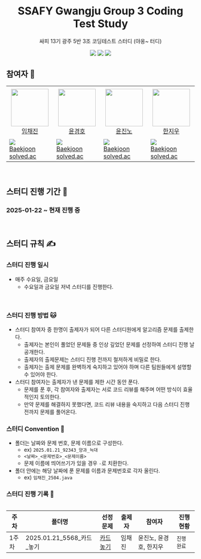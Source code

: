 <div align="center">
  <h1>SSAFY Gwangju Group 3 Coding Test Study</h1>
  <p>싸피 13기 광주 5반 3조 코딩테스트 스터디 (야옹~ 터디)</p>
  <img src="https://img.shields.io/badge/Java-%23ED8B00.svg?style=for-the-badge&logo=openjdk&logoColor=white">
  <img src="https://img.shields.io/badge/Eclipse%20IDE-2C2255?style=for-the-badge&logo=eclipseide&logoColor=white">
  <img src="https://img.shields.io/badge/Intellij%20Idea-000?logo=intellij-idea&style=for-the-badge">
</div>

## 참여자 👏
<table>
    <tr height="140px">
        <td align="center" width="130px">
            <a href="https://github.com/Brylimo"><img height="100px" width="100px" src="https://avatars.githubusercontent.com/u/48869794?v=4"/></a>
            <br />
            <a href="https://github.com/Brylimo">임채진</a>
        </td>
        <td align="center" width="130px">
            <a href="https://github.com/19GHYun"><img height="100px" width="100px" src="https://avatars.githubusercontent.com/u/94778099?v=4"/></a>
            <br />
            <a href="https://github.com/19GHYun">윤경호</a>
        </td>
        <td align="center" width="130px">
            <a href="https://github.com/jinno321"><img height="100px" width="100px" src="https://avatars.githubusercontent.com/u/97275777?v=4"/></a>
            <br />
            <a href="https://github.com/jinno321">윤진노</a>
        </td>
        <td align="center" width="130px">
            <a href="https://github.com/hanwldn76"><img height="100px" width="100px" src="https://avatars.githubusercontent.com/u/138774991?v=4"/></a>
            <br />
            <a href="https://github.com/hanwldn76">한지우</a>
        </td>
    </tr>
    <tr height="50px">
      <td>
        <img src="http://mazassumnida.wtf/api/mini/generate_badge?boj=tourist0302" />
            <br />
            <a href="https://www.acmicpc.net/user/tourist0302">Baekjoon</a>
            <br />
            <a href="https://solved.ac/profile/tourist0302">solved.ac</a>
      </td>
      <td>
        <img src="http://mazassumnida.wtf/api/mini/generate_badge?boj=zxcvting1" />
            <br />
            <a href="https://www.acmicpc.net/user/zxcvting1">Baekjoon</a>
            <br />
            <a href="https://solved.ac/profile/zxcvting1">solved.ac</a>
      </td>
      <td>
        <img src="http://mazassumnida.wtf/api/mini/generate_badge?boj=jinno321" />
            <br />
            <a href="https://www.acmicpc.net/user/jinno321">Baekjoon</a>
            <br />
            <a href="https://solved.ac/profile/jinno321">solved.ac</a>
      </td>
      <td>
        <img src="http://mazassumnida.wtf/api/mini/generate_badge?boj=hanwldn76" />
            <br />
            <a href="https://www.acmicpc.net/user/hanwldn76">Baekjoon</a>
            <br />
            <a href="https://solved.ac/profile/hanwldn76">solved.ac</a>
      </td>
    </tr>

<table>

</br>

## 스터디 진행 기간 📅
### 2025-01-22 ~ 현재 진행 중

</br>

## 스터디 규칙 ✍
### 스터디 진행 일시
- 매주 수요일, 금요일
  - 수요일과 금요일 저녁 스터디를 진행한다.

<br/>

### 스터디 진행 방법 🐱
- 스터디 참여자 중 한명이 출제자가 되어 다른 스터디원에게 알고리즘 문제를 출제한다.
  - 출제자는 본인이 풀었던 문제들 중 인상 깊었던 문제를 선정하여 스터디 진행 날 공개한다.
  - 출제자의 출제문제는 스터디 진행 전까지 철저하게 비밀로 한다.
  - 출제자는 출제 문제를 완벽하게 숙지하고 있어야 하며 다른 팀원들에게 설명할 수 있어야 한다.
- 스터디 참여자는 출제자가 낸 문제를 제한 시간 동안 푼다.
  - 문제를 푼 후, 각 참여자와 출제자는 서로 코드 리뷰를 해주며 어떤 방식이 효율적인지 토의한다.
  - 만약 문제를 해결하지 못했다면, 코드 리뷰 내용을 숙지하고 다음 스터디 진행 전까지 문제를 풀어온다.
 
### 스터디 Convention 🎯
- 폴더는 날짜와 문제 번호, 문제 이름으로 구성한다.
  - ex) `2025.01.21_92343_양과_늑대`
  - `<날짜>_<문제번호>_<문제이름>`
  - 문제 이름에 띄어쓰기가 있을 경우 `-`로 치환한다.
- 폴더 안에는 해당 날짜에 푼 문제를 이름과 문제번호로 각자 올린다.
  - ex) `임채진_2504.java`

### 스터디 진행 기록 📔

| **주차** | **폴더명**   | **선정 문제**    | **출제자**            | **참여자**                  | **진행 현황** |
| -------- | --------- | ------------------------------ | ------------------------------------- | ----------------------------------------------- | ------------- |
| 1주차    | 2025.01.21_5568_카드_놓기       |  [카드 놓기](https://www.acmicpc.net/problem/5568)   | 임채진 | 윤진노, 윤경호, 한지우  | `진행 완료`   |
